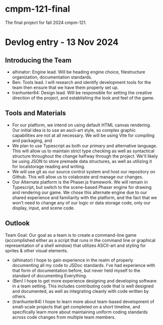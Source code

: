 # cmpm-121-final
The final project for fall 2024 cmpm-121.

# Devlog entry - 13 Nov 2024

## Introducing the Team
- alhinator: Engine lead. Will be heading engine choice, filestructure organization, documentation standards.
- Ben: Tools lead. I will research and identify development tools for the team then ensure that we have them properly set up.
- tranhunter84: Design lead.  Will be responsible for setting the creative direction of the project, and establishing the look and feel of the game.
## Tools and Materials
- For our platform, we intend on using default HTML canvas rendering. Our initial idea is to use an ascii-art style, so complex graphic capabilities are not at all necessary. We will be using Vite for compiling and packaging, and 
- We plan to use Typescript as both our primary and alternative language. This will allow us to maintain strict type checking as well as syntactical structure throughout the change halfway through the project. We'll likely be using JSON to store premade data structures, as well as utilizing it for localstorage reading and writing.
- We will use git as our source control system and host our repository on Github. This will allow us to colaborate and manage our changes.
- Our Alternate platform is the Phaser.js framework. We will remain in Typescript, but switch to the scene-based Phaser engine for drawing and rendering our game. We chose this alternate engine due to our shared experience and familiarity with the platform, and the fact that we won't need to change any of our logic or data storage code, only our display, input, and scene code.
## Outlook
Team Goal: Our goal as a team is to create a command-line game (accomplished either as a script that runs in the command line or graphical representation of a shell window) that utilizes ASCII-art and styling for sprites & other visual elements.
- (alhinator) I hope to gain experience in the realm of properly documenting all my code to JSDoc standards. I've had experience with that form of documentation before, but never held myself to the standard of documenting Everything.
- (Ben) I hope to get more experience designing and developing software in a team setting. This includes contributing code that is well designed and documented, as well as integrating cleanly with code written by others.
- (tranhunter84) I hope to learn more about team-based development of small-scale projects that get completed on a short timeline, and specifically learn more about maintaining uniform coding standards across code changes from multiple team members.
